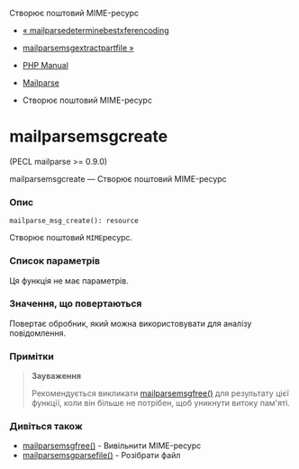 Створює поштовий MIME-ресурс

-   [« mailparsedeterminebestxferencoding](function.mailparse-determine-best-xfer-encoding.html)
    
-   [mailparsemsgextractpartfile »](function.mailparse-msg-extract-part-file.html)
    
-   [PHP Manual](index.html)
    
-   [Mailparse](ref.mailparse.html)
    
-   Створює поштовий MIME-ресурс
    

# mailparsemsgcreate

(PECL mailparse >= 0.9.0)

mailparsemsgcreate — Створює поштовий MIME-ресурс

### Опис

```methodsynopsis
mailparse_msg_create(): resource
```

Створює поштовий `MIME`ресурс.

### Список параметрів

Ця функція не має параметрів.

### Значення, що повертаються

Повертає обробник, який можна використовувати для аналізу повідомлення.

### Примітки

> **Зауваження**
> 
> Рекомендується викликати [mailparsemsgfree()](function.mailparse-msg-free.html) для результату цієї функції, коли він більше не потрібен, щоб уникнути витоку пам'яті.

### Дивіться також

-   [mailparsemsgfree()](function.mailparse-msg-free.html) - Вивільнити MIME-ресурс
-   [mailparsemsgparsefile()](function.mailparse-msg-parse-file.html) - Розібрати файл